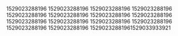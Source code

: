 1529023288196
1529023288196
1529023288196
1529023288196
1529023288196
1529023288196
1529023288196
1529023288196
1529023288196
1529023288196
1529023288196
1529023288196
1529023288196
1529023288196
15290232881961529033933921